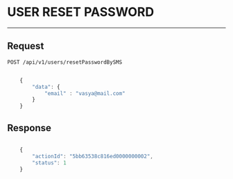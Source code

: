 # USER RESET PASSWORD
-------------

## Request

    POST /api/v1/users/resetPasswordBySMS

```javascript

    {
        "data": {
            "email" : "vasya@mail.com"
        }
    }

```

## Response

```javascript

    {
        "actionId": "5bb63538c816ed0000000002",
        "status": 1
    }

```
